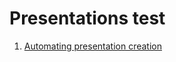# Presentations test
1. [Automating presentation creation](https://miltozz.github.io/presentations/automating-presentations)
